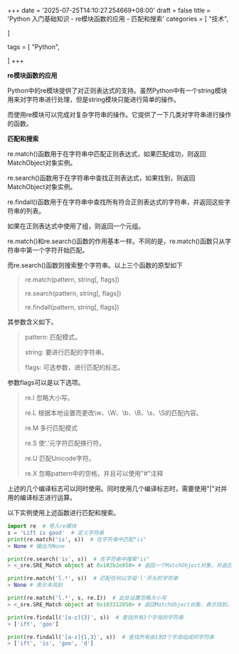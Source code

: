 +++
date = '2025-07-25T14:10:27.254669+08:00'
draft = false
title = 'Python 入门基础知识 - re模块函数的应用 - 匹配和搜索'
categories = [
    "技术",

]

tags = [
    "Python",

]
+++

**re模块函数的应用**

Python中的re模块提供了对正则表达式的支持。虽然Python中有一个string模块用来对字符串进行处理，但是string模块只能进行简单的操作。

而使用re模块可以完成对复杂字符串的操作。它提供了一下几类对字符串进行操作的函数。

**匹配和搜索**

re.match()函数用于在字符串中匹配正则表达式，如果匹配成功，则返回MatchObject对象实例。

re.search()函数用于在字符串中查找正则表达式，如果找到，则返回MatchObject对象实例。

re.findall()函数用于在字符串中查找所有符合正则表达式的字符串，并返回这些字符串的列表。

如果在正则表达式中使用了组，则返回一个元组。

re.match()和re.search()函数的作用基本一样。不同的是，re.match()函数只从字符串中第一个字符开始匹配。

而re.search()函数则搜索整个字符串。以上三个函数的原型如下

> re.match(pattern, string[, flags])
>
> re.search(pattern, string[, flags])
>
> re.findall(pattern, string[, flags])

其参数含义如下。

> pattern: 匹配模式。
>
> string: 要进行匹配的字符串。
>
> flags: 可选参数，进行匹配的标志。

参数flags可以是以下选项。

> re.I 忽略大小写。
>
> re.L 根据本地设置而更改\w、\W、\b、\B、\s、\S的匹配内容。
>
> re.M 多行匹配模式
>
> re.S 使'.'元字符匹配换行符。
>
> re.U 匹配Unicode字符。
>
> re.X 忽略pattern中的空格，并且可以使用"#"注释

上述的几个编译标志可以同时使用。同时使用几个编译标志时，需要使用"|"对并用的编译标志进行运算。

以下实例使用上述函数进行匹配和搜索。

```py
import re  # 导入re模块
s = 'Lift is good'  # 定义字符串
print(re.match('is', s))  # 在字符串中匹配"is"
> None # 输出为None

print(re.search('is', s))  # 在字符串中搜索"is"
> <_sre.SRE_Match object at 0x102b2e850> # 返回一个MatchObject对象，并返回

print(re.match('l.*', s))  # 匹配任何以字母'l'开头的字符串
> None # 表示未找到

print(re.match('l.*', s, re.I))  # 此处设置忽略大小写
> <_sre.SRE_Match object at 0x103312850> # 返回MatchObject对象，表示找到。

print(re.findall('[a-z]{3}', s))  # 查找所有3个字母的字符串
> ['ift', 'goo']

print(re.findall('[a-z]{1,3}', s))  # 查找所有由1到3个字母组成的字符串
> ['ift', 'is', 'goo', 'd']
```
